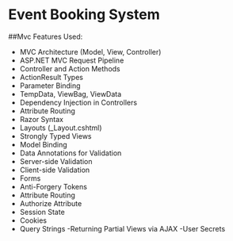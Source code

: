 # Event Booking System

##Mvc Features Used:

- MVC Architecture (Model, View, Controller)
- ASP.NET MVC Request Pipeline
- Controller and Action Methods
- ActionResult Types
- Parameter Binding
- TempData, ViewBag, ViewData
- Dependency Injection in Controllers
- Attribute Routing
- Razor Syntax
- Layouts (_Layout.cshtml)
- Strongly Typed Views
- Model Binding
- Data Annotations for Validation
- Server-side Validation
- Client-side Validation
- Forms
- Anti-Forgery Tokens
- Attribute Routing
- Authorize Attribute
- Session State
- Cookies
- Query Strings
-Returning Partial Views via AJAX
-User Secrets
